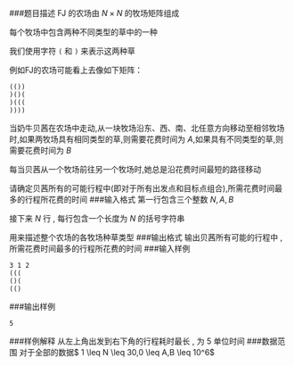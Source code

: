 ###题目描述
$\text{FJ}$ 的农场由 $N \times N$ 的牧场矩阵组成

每个牧场中包含两种不同类型的草中的一种

我们使用字符 `(` 和 `)` 来表示这两种草

例如$\text{FJ}$的农场可能看上去像如下矩阵：
```
(())
)()(
)(((
))))
```

当奶牛贝茜在农场中走动,从一块牧场沿东、西、南、北任意方向移动至相邻牧场时,如果两牧场具有相同类型的草,则需要花费时间为 $A$,如果具有不同类型的草,则需要花费时间为 $B$

每当贝茜从一个牧场前往另一个牧场时,她总是沿花费时间最短的路径移动

请确定贝茜所有的可能行程中(即对于所有出发点和目标点组合),所需花费时间最多的行程所花费的时间
###输入格式
第一行包含三个整数 $N,A,B$

接下来 $N$ 行 , 每行包含一个长度为 $N$ 的括号字符串

用来描述整个农场的各牧场种草类型
###输出格式
输出贝茜所有可能的行程中 , 所需花费时间最多的行程所花费的时间
###输入样例
```
3 1 2
(((
()(
(()
```
###输出样例
```
5
```
###样例解释
从左上角出发到右下角的行程耗时最长 , 为 $5$ 单位时间
###数据范围
对于全部的数据$ 1 \leq N \leq 30,0 \leq A,B \leq 10^6$